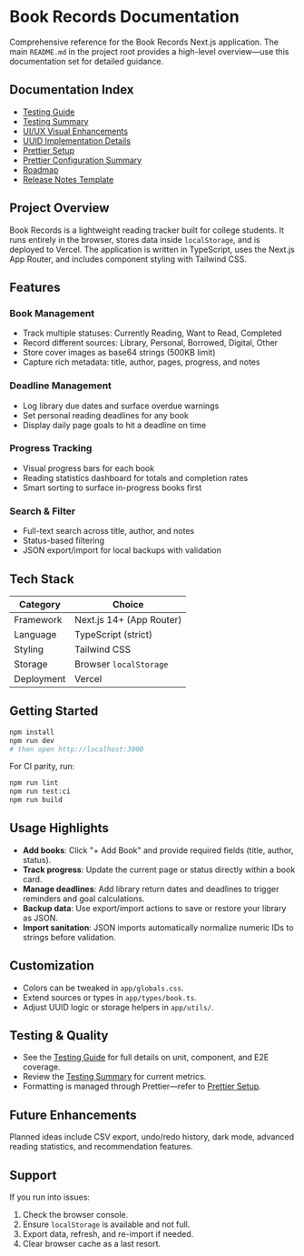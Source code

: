 # Book Records Documentation

Comprehensive reference for the Book Records Next.js application. The main `README.md` in the project root provides a high-level overview—use this documentation set for detailed guidance.

## Documentation Index

- [Testing Guide](./TESTING.md)
- [Testing Summary](./TEST-SUMMARY.md)
- [UI/UX Visual Enhancements](./UI_ENHANCEMENTS.md)
- [UUID Implementation Details](./UUID_IMPLEMENTATION.md)
- [Prettier Setup](./PRETTIER_SETUP.md)
- [Prettier Configuration Summary](./PRETTIER_SUMMARY.md)
- [Roadmap](./ROADMAP.md)
- [Release Notes Template](./RELEASE_TEMPLATE.md)

## Project Overview

Book Records is a lightweight reading tracker built for college students. It runs entirely in the browser, stores data inside `localStorage`, and is deployed to Vercel. The application is written in TypeScript, uses the Next.js App Router, and includes component styling with Tailwind CSS.

## Features

### Book Management

- Track multiple statuses: Currently Reading, Want to Read, Completed
- Record different sources: Library, Personal, Borrowed, Digital, Other
- Store cover images as base64 strings (500KB limit)
- Capture rich metadata: title, author, pages, progress, and notes

### Deadline Management

- Log library due dates and surface overdue warnings
- Set personal reading deadlines for any book
- Display daily page goals to hit a deadline on time

### Progress Tracking

- Visual progress bars for each book
- Reading statistics dashboard for totals and completion rates
- Smart sorting to surface in-progress books first

### Search & Filter

- Full-text search across title, author, and notes
- Status-based filtering
- JSON export/import for local backups with validation

## Tech Stack

| Category   | Choice                   |
| ---------- | ------------------------ |
| Framework  | Next.js 14+ (App Router) |
| Language   | TypeScript (strict)      |
| Styling    | Tailwind CSS             |
| Storage    | Browser `localStorage`   |
| Deployment | Vercel                   |

## Getting Started

```bash
npm install
npm run dev
# then open http://localhost:3000
```

For CI parity, run:

```bash
npm run lint
npm run test:ci
npm run build
```

## Usage Highlights

- **Add books**: Click "+ Add Book" and provide required fields (title, author, status).
- **Track progress**: Update the current page or status directly within a book card.
- **Manage deadlines**: Add library return dates and deadlines to trigger reminders and goal calculations.
- **Backup data**: Use export/import actions to save or restore your library as JSON.
- **Import sanitation**: JSON imports automatically normalize numeric IDs to strings before validation.

## Customization

- Colors can be tweaked in `app/globals.css`.
- Extend sources or types in `app/types/book.ts`.
- Adjust UUID logic or storage helpers in `app/utils/`.

## Testing & Quality

- See the [Testing Guide](./TESTING.md) for full details on unit, component, and E2E coverage.
- Review the [Testing Summary](./TEST-SUMMARY.md) for current metrics.
- Formatting is managed through Prettier—refer to [Prettier Setup](./PRETTIER_SETUP.md).

## Future Enhancements

Planned ideas include CSV export, undo/redo history, dark mode, advanced reading statistics, and recommendation features.

## Support

If you run into issues:

1. Check the browser console.
2. Ensure `localStorage` is available and not full.
3. Export data, refresh, and re-import if needed.
4. Clear browser cache as a last resort.
